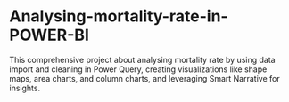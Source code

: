 # Analysing-mortality-rate-in-POWER-BI
This comprehensive project about analysing mortality rate by using data import and cleaning in Power Query, creating visualizations like shape maps, area charts, and column charts, and leveraging Smart Narrative for insights.
